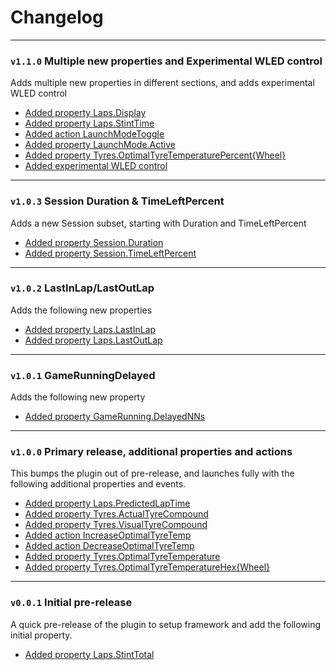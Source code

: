 # Changelog

---

### `v1.1.0` Multiple new properties and Experimental WLED control

Adds multiple new properties in different sections, and adds experimental WLED control

- [Added property Laps.Display](/features/laps#display)
- [Added property Laps.StintTime](/features/laps#stint-time)
- [Added action LaunchModeToggle](/features/launch-mode#launch-mode-toggle)
- [Added property LaunchMode.Active](/features/launch-mode#active)
- [Added property Tyres.OptimalTyreTemperaturePercent{Wheel}](/features/tyre-temperature#optimal-tyre-temperature-represented-as-a-percent)
- [Added experimental WLED control](/features/wled-control)

---

### `v1.0.3` Session Duration & TimeLeftPercent

Adds a new Session subset, starting with Duration and TimeLeftPercent

- [Added property Session.Duration](/features/session#duration)
- [Added property Session.TimeLeftPercent](/features/session#time-left-as-percent)

---

### `v1.0.2` LastInLap/LastOutLap

Adds the following new properties

- [Added property Laps.LastInLap](/features/laps#last-in-lap)
- [Added property Laps.LastOutLap](/features/laps#last-out-lap)

---

### `v1.0.1` GameRunningDelayed

Adds the following new property

- [Added property GameRunning.DelayedNNs](/features/game-running-delayed#game-running-delayed-by-n-seconds)

---

### `v1.0.0` Primary release, additional properties and actions

This bumps the plugin out of pre-release, and launches fully with the following
additional properties and events.

- [Added property Laps.PredictedLapTime](/features/laps#predicted-lap-time)
- [Added property Tyres.ActualTyreCompound](/features/tyre-compound#actual-tyre-compound)
- [Added property Tyres.VisualTyreCompound](/features/tyre-compound#visual-tyre-compound)
- [Added action IncreaseOptimalTyreTemp](/features/tyre-temperature#increase-or-decrease-optimal-tyre-temperature)
- [Added action DecreaseOptimalTyreTemp](/features/tyre-temperature#increase-or-decrease-optimal-tyre-temperature)
- [Added property Tyres.OptimalTyreTemperature](/features/tyre-temperature#optimal-tyre-temperature)
- [Added property Tyres.OptimalTyreTemperatureHex{Wheel}](/features/tyre-temperature#optimal-tyre-temperature-represented-as-a-hex-colour)

---

### `v0.0.1` Initial pre-release

A quick pre-release of the plugin to setup framework and add the following
initial property.

- [Added property Laps.StintTotal](/features/laps#stint-total)
